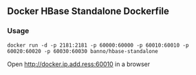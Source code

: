 ## Docker HBase Standalone Dockerfile

### Usage

    docker run -d -p 2181:2181 -p 60000:60000 -p 60010:60010 -p 60020:60020 -p 60030:60030 banno/hbase-standalone

Open http://docker.ip.add.ress:60010 in a browser

